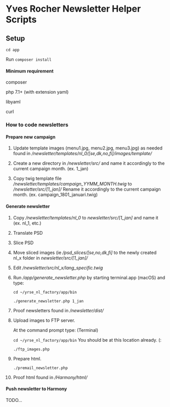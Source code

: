 # Yves Rocher Newsletter Helper Scripts

## Setup

`cd app`

Run `composer install`


#### Minimum requirement

composer

php 7.1+ (with extension yaml)

libyaml

curl


### How to code newsletters

#### Prepare new campaign

1. Update template images (menu1.jpg, menu2.jpg, menu3.jpg) as needed found in _/newsletter/templates/nl_0/[se,dk,no,fi]/images/template/_

2. Create a new directory in _/newsletter/src/_ and name it accordingly to the current campaign month. (ex. 1_jan)

3. Copy twig template file _/newsletter/templates/campaign_YYMM_MONTH.twig_ to _/newsletter/src/[1_jan]/_
   Rename it accordingly to the current campaign month. (ex. campaign_1801_januari.twig)


#### Generate newsletter

1. Copy _/newsletter/templates/nl_0_ to _newsletter/src/[1_jan]_ and name it (ex. nl_1, etc.)

2. Translate PSD

3. Slice PSD

4. Move sliced images (ie _/psd_slices/[se,no,dk,fi]_ to the newly created nl_x folder in _newsletter/src/[1_jan]/_

5. Edit _/newsletter/src/nl_x/lang_specific.twig_

6. Run _/app/generate_newsletter.php_ by starting terminal.app (macOS) and type:

   `cd ~/yrse_nl_factory/app/bin`

   `./generate_newsletter.php 1_jan`


7. Proof newsletters found in _/newsletter/dist/_

8. Upload images to FTP server.

   At the command prompt type: (Terminal)

   `cd ~/yrse_nl_factory/app/bin` You should be at this location already. (:

   `./ftp_images.php`


9. Prepare html.

   `./premail_newsletter.php`


10. Proof html found in _/Harmony/html/_


#### Push newsletter to Harmony

TODO...